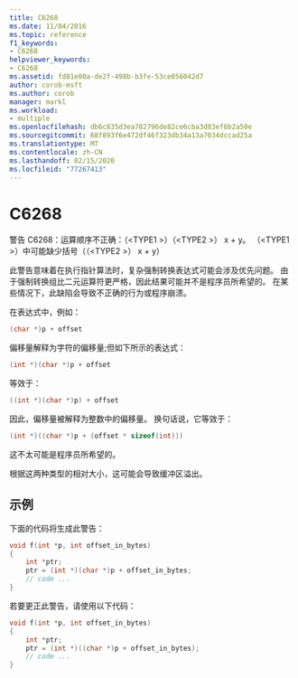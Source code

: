 ```yaml
---
title: C6268
ms.date: 11/04/2016
ms.topic: reference
f1_keywords:
- C6268
helpviewer_keywords:
- C6268
ms.assetid: fd81e00a-de2f-498b-b3fe-53ce056042d7
author: corob-msft
ms.author: corob
manager: markl
ms.workload:
- multiple
ms.openlocfilehash: db6c835d3ea782796de82ce6cba3d83ef6b2a50e
ms.sourcegitcommit: 68f893f6e472df46f323db34a13a7034dccad25a
ms.translationtype: MT
ms.contentlocale: zh-CN
ms.lasthandoff: 02/15/2020
ms.locfileid: "77267413"
---
```

# <a name="c6268"></a>C6268
警告 C6268：运算顺序不正确：（\<TYPE1 >）（\<TYPE2 >） x + y。 （\<TYPE1 >）中可能缺少括号（（\<TYPE2 >） x + y）

 此警告意味着在执行指针算法时，复杂强制转换表达式可能会涉及优先问题。 由于强制转换组比二元运算符更严格，因此结果可能并不是程序员所希望的。 在某些情况下，此缺陷会导致不正确的行为或程序崩溃。

 在表达式中，例如：

```cpp
(char *)p + offset
```

 偏移量解释为字符的偏移量;但如下所示的表达式：

```cpp
(int *)(char *)p + offset
```

 等效于：

```cpp
((int *)(char *)p) + offset
```

 因此，偏移量被解释为整数中的偏移量。 换句话说，它等效于：

```cpp
(int *)((char *)p + (offset * sizeof(int)))
```

 这不太可能是程序员所希望的。

 根据这两种类型的相对大小，这可能会导致缓冲区溢出。

## <a name="example"></a>示例
 下面的代码将生成此警告：

```cpp
void f(int *p, int offset_in_bytes)
{
    int *ptr;
    ptr = (int *)(char *)p + offset_in_bytes;
    // code ...
}
```

 若要更正此警告，请使用以下代码：

```cpp
void f(int *p, int offset_in_bytes)
{
    int *ptr;
    ptr = (int *)((char *)p + offset_in_bytes);
    // code ...
}
```
